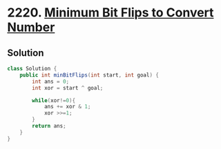 # 2220. [Minimum Bit Flips to Convert Number](https://leetcode.com/problems/minimum-bit-flips-to-convert-number/description/?envType=daily-question&envId=2024-09-11)

## Solution

```java
class Solution {
    public int minBitFlips(int start, int goal) {
        int ans = 0; 
        int xor = start ^ goal;

        while(xor!=0){
            ans += xor & 1;
            xor >>=1;
        }
        return ans;
    }
}
```
